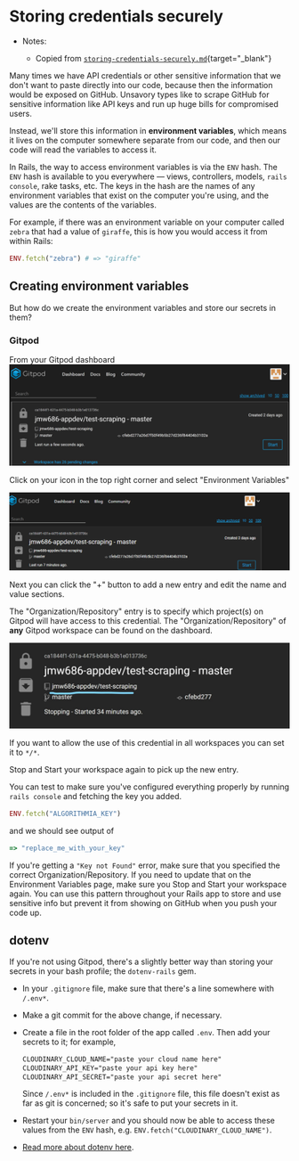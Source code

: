# Storing credentials securely

- Notes:

   - Copied from [`storing-credentials-securely.md`](https://github.com/firstdraft/appdev-chapters/blob/benp-edits/storing-credentials-securely.md){target="_blank"}

Many times we have API credentials or other sensitive information that we don't want to paste directly into our code, because then the information would be exposed on GitHub. Unsavory types like to scrape GitHub for sensitive information like API keys and run up huge bills for compromised users.

Instead, we'll store this information in **environment variables**, which means it lives on the computer somewhere separate from our code, and then our code will read the variables to access it.

In Rails, the way to access environment variables is via the `ENV` hash. The `ENV` hash is available to you everywhere — views, controllers, models, `rails console`, rake tasks, etc. The keys in the hash are the names of any environment variables that exist on the computer you're using, and the values are the contents of the variables.

For example, if there was an environment variable on your computer called `zebra` that had a value of `giraffe`, this is how you would access it from within Rails:

```ruby
ENV.fetch("zebra") # => "giraffe"
```

## Creating environment variables

But how do we create the environment variables and store our secrets in them?

### Gitpod

From your Gitpod dashboard
![](/assets/storing-credentials-securely/gitpod-dashboard.png)

Click on your icon in the top right corner and select "Environment Variables"


![](/assets/storing-credentials-securely/open-env-gitpod.gif)

Next you can click the "+" button to add a new entry and edit the name and value sections.

The "Organization/Repository" entry is to specify which project(s) on Gitpod will have access to this credential. The "Organization/Repository" of **any** Gitpod workspace can be found on the dashboard. 

![](/assets/storing-credentials-securely/gitpod-workspace-organization-repo.jpg)


If you want to allow the use of this credential in all workspaces you can set it to `*/*`. 

Stop and Start your workspace again to pick up the new entry. 

You can test to make sure you've configured everything properly by running `rails console` and fetching the key you added.


```ruby
ENV.fetch("ALGORITHMIA_KEY")
```

and we should see output of

```ruby
=> "replace_me_with_your_key"
```

If you're getting a `"Key not Found"` error, make sure that you specified the correct Organization/Repository. If you need to update that on the Environment Variables page, make sure you Stop and Start your workspace again.
You can use this pattern throughout your Rails app to store and use sensitive info but prevent it from showing on GitHub when you push your code up.

## dotenv

If you're not using Gitpod, there's a slightly better way than storing your secrets in your bash profile; the `dotenv-rails` gem.

 - In your `.gitignore` file, make sure that there's a line somewhere with `/.env*`.
 - Make a git commit for the above change, if necessary.
 - Create a file in the root folder of the app called `.env`. Then add your secrets to it; for example,

    ```
    CLOUDINARY_CLOUD_NAME="paste your cloud name here"
    CLOUDINARY_API_KEY="paste your api key here"
    CLOUDINARY_API_SECRET="paste your api secret here"
    ```

    Since `/.env*` is included in the `.gitignore` file, this file doesn't exist as far as git is concerned; so it's safe to put your secrets in it.
    
 - Restart your `bin/server` and you should now be able to access these values from the `ENV` hash, e.g. `ENV.fetch("CLOUDINARY_CLOUD_NAME")`.
 - [Read more about dotenv here](https://github.com/bkeepers/dotenv).
